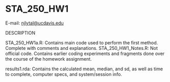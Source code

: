 STA_250_HW1
===========
E-mail: njlytal@ucdavis.edu


DESCRIPTION

STA_250_HW1a.R: Contains main code used to perform the first method. Complete with comments and explanations.
STA_250_HW1_Notes.R: Not official code. Contains earlier coding experiments and fragments done over the course of the homework assignment.

results1.rda: Contains the calculated mean, median, and sd, as well as time to complete, computer specs, and system/session info.

